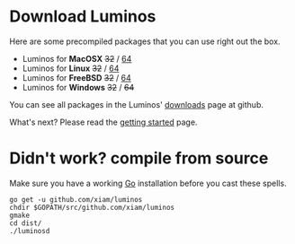 # Download Luminos

Here are some precompiled packages that you can use right out the box.

* Luminos for **MacOSX** <s>32</s> / [64](https://github.com/downloads/xiam/luminos/luminosd-0.1-darwin-x86_64.tar.gz)
* Luminos for **Linux** <s>32</s> / [64](https://github.com/downloads/xiam/luminos/luminosd-0.1-linux-x86_64.tar.gz)
* Luminos for **FreeBSD** <s>32</s> / [64](https://github.com/downloads/xiam/luminos/luminosd-0.1-freebsd-amd64.tar.gz)
* Luminos for **Windows** <s>32</s> / <s>64</s>

You can see all packages in the Luminos' [downloads](https://github.com/xiam/luminos/downloads) page at github.

What's next? Please read the [getting started](/getting-started) page.

# Didn't work? compile from source

Make sure you have a working [Go](http://golang.org) installation before you cast these spells.

    go get -u github.com/xiam/luminos
    chdir $GOPATH/src/github.com/xiam/luminos
    gmake
    cd dist/
    ./luminosd

